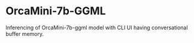 # OrcaMini-7b-GGML
Inferencing of OrcaMini-7b-ggml model with CLI UI having conversational buffer memory.
